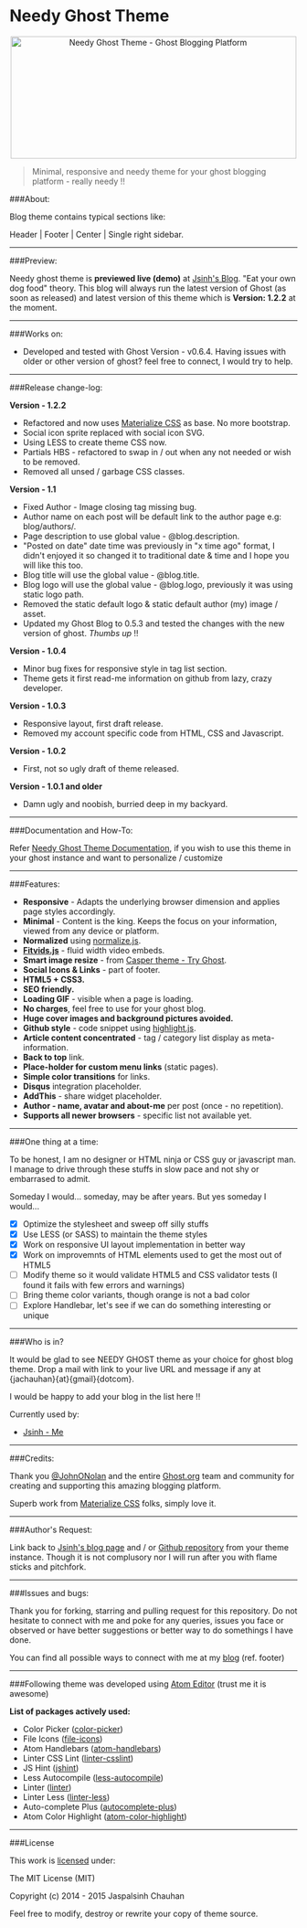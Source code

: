 Needy Ghost Theme
===================

<center>
<img src="https://github.com/jsinh/needy-ghost-sitemap/raw/master/ghost-logo.png" alt="Needy Ghost Theme - Ghost Blogging Platform" name="Needy Ghost Theme - Ghost Blogging Platform" width="500" height="214" />
</center>

>Minimal, responsive and needy theme for your ghost blogging platform - really needy !!

###About:

Blog theme contains typical sections like:

Header | Footer | Center | Single right sidebar.

---

###Preview:

 Needy ghost theme is **previewed live (demo)** at [Jsinh's Blog](http://blog.jsinh.in). "Eat your own dog food" theory. This blog will always run the latest version of Ghost (as soon as released) and latest version of this theme which is **Version: 1.2.2** at the moment.

---

###Works on:

 *	Developed and tested with Ghost Version - v0.6.4.
 	Having issues with older or other version of ghost? feel free to connect, I would try to help.

---

###Release change-log:

**Version - 1.2.2**
* Refactored and now uses [Materialize CSS](http://materializecss.com/) as base. No more bootstrap.
* Social icon sprite replaced with social icon SVG.
* Using LESS to create theme CSS now.
* Partials HBS - refactored to swap in / out when any not needed or wish to be removed.
* Removed all unsed / garbage CSS classes.

**Version - 1.1**
*	Fixed Author - Image closing tag missing bug.
*	Author name on each post will be default link to the author page e.g: blog/authors/<author>.
*	Page description to use global value - @blog.description.
*	"Posted on date" date time was previously in "x time ago" format, I didn't enjoyed it so changed it to traditional date & time and I hope you will like this too.
*	Blog title will use the global value - @blog.title.
*	Blog logo will use the global value - @blog.logo, previously it was using static logo path.
*	Removed the static default logo & static default author (my) image / asset.
*	Updated my Ghost Blog to 0.5.3 and tested the changes with the new version of ghost. *Thumbs up* !!

**Version - 1.0.4**
*	Minor bug fixes for responsive style in tag list section.
*	Theme gets it first read-me information on github from lazy, crazy developer.

**Version - 1.0.3**
*	Responsive layout, first draft release.
*	Removed my account specific code from HTML, CSS and Javascript.

**Version - 1.0.2**
*	First, not so ugly draft of theme released.

**Version - 1.0.1 and older**
*	Damn ugly and noobish, burried deep in my backyard.

---

###Documentation and How-To:

Refer [Needy Ghost Theme Documentation](https://github.com/jsinh/needy-ghost-theme/wiki), if you wish to use this theme in your ghost instance and want to personalize / customize

---

###Features:

*	**Responsive** - Adapts the underlying browser dimension and applies page styles accordingly.
*	**Minimal** - Content is the king. Keeps the focus on your information, viewed from any device or platform.
*	**Normalized** using [normalize.js](http://necolas.github.io/normalize.css/).
*	**[Fitvids.js](http://fitvidsjs.com/)** - fluid width video embeds.
*	**Smart image resize** - from [Casper theme - Try Ghost](https://github.com/TryGhost/Casper).
*	**Social Icons & Links** - part of footer.
*	**HTML5 + CSS3.**
*	**SEO friendly.**
*	**Loading GIF** - visible when a page is loading.
* 	**No charges**, feel free to use for your ghost blog.
*	**Huge cover images and background pictures avoided.**
*	**Github style** - code snippet using [highlight.js](http://highlightjs.org/).
*	**Article content concentrated** - tag / category list display as meta-information.
*	**Back to top** link.
* **Place-holder for custom menu links** (static pages).
*	**Simple color transitions** for links.
* **Disqus** integration placeholder.
*	**AddThis** - share widget placeholder.
*	**Author - name, avatar and about-me** per post (once - no repetition).
*	**Supports all newer browsers** - specific list not available yet.

---

###One thing at a time:

To be honest, I am no designer or HTML ninja or CSS guy or javascript man. I manage to drive through these stuffs in slow pace and not shy or embarrased to admit.

Someday I would... someday, may be after years. But yes someday I would...

- [x] Optimize the stylesheet and sweep off silly stuffs
- [x] Use LESS (or SASS) to maintain the theme styles
- [x] Work on responsive UI layout implementation in better way
- [x] Work on improvemnts of HTML elements used to get the most out of HTML5
- [ ] Modify theme so it would validate HTML5 and CSS validator tests (I found it fails with few errors and warnings)
- [ ] Bring theme color variants, though orange is not a bad color
- [ ] Explore Handlebar, let's see if we can do something interesting or unique

---

###Who is in?

It would be glad to see NEEDY GHOST theme as your choice for ghost blog theme.
Drop a mail with link to your live URL and message if any at {jachauhan}{at}{gmail}{dotcom}.

I would be happy to add your blog in the list here !!

Currently used by:

* [Jsinh - Me](http://blog.jsinh.in)

---

###Credits:

Thank you [@JohnONolan](https://github.com/JohnONolan) and the entire [Ghost.org](ghost.org) team and community for creating and supporting this amazing blogging platform.

Superb work from [Materialize CSS](http://materializecss.com/) folks, simply love it.

---

###Author's Request:

Link back to [Jsinh's blog page](http://blog.jsinh.in) and / or [Github repository](https://github.com/jsinh/needy-ghost-theme) from your theme instance. Though it is not complusory nor I will run after you with flame sticks and pitchfork.

---

###Issues and bugs:

Thank you for forking, starring and pulling request for this repository.
Do not hesitate to connect with me and poke for any queries, issues you face or observed or have better suggestions or better way to do somethings I have done.

You can find all possible ways to connect with me at my [blog](http://blog.jsinh.in) (ref. footer)

---

###Following theme was developed using [Atom Editor](http://atom.io) (trust me it is awesome)

**List of packages actively used:**
* Color Picker ([color-picker](https://atom.io/packages/color-picker))
* File Icons ([file-icons](https://atom.io/packages/file-icons))
* Atom Handlebars ([atom-handlebars](https://atom.io/packages/atom-handlebars))
* Linter CSS Lint ([linter-csslint](https://atom.io/packages/linter-csslint))
* JS Hint ([jshint](https://atom.io/packages/jshint))
* Less Autocompile ([less-autocompile](https://atom.io/packages/less-autocompile))
* Linter ([linter](https://atom.io/packages/linter))
* Linter Less ([linter-less](https://atom.io/packages/linter-less))
* Auto-complete Plus ([autocomplete-plus](https://atom.io/packages/autocomplete-plus))
* Atom Color Highlight ([atom-color-highlight](https://atom.io/packages/atom-color-highlight))

---

###License

This work is [licensed](https://github.com/jsinh/needy-ghost-theme/raw/master/LICENSE) under:

The MIT License (MIT)

Copyright (c) 2014 - 2015 Jaspalsinh Chauhan

Feel free to modify, destroy or rewrite your copy of theme source.
